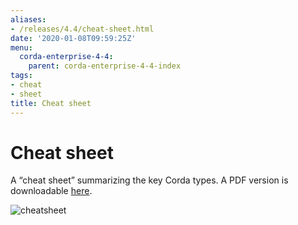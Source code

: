 ```yaml
---
aliases:
- /releases/4.4/cheat-sheet.html
date: '2020-01-08T09:59:25Z'
menu:
  corda-enterprise-4-4:
    parent: corda-enterprise-4-4-index
tags:
- cheat
- sheet
title: Cheat sheet
---
```



# Cheat sheet

A “cheat sheet” summarizing the key Corda types. A PDF version is downloadable [here](/en/pdf/corda-cheat-sheet.pdf).

![cheatsheet](/en/images/cheatsheet.jpg "cheatsheet")


